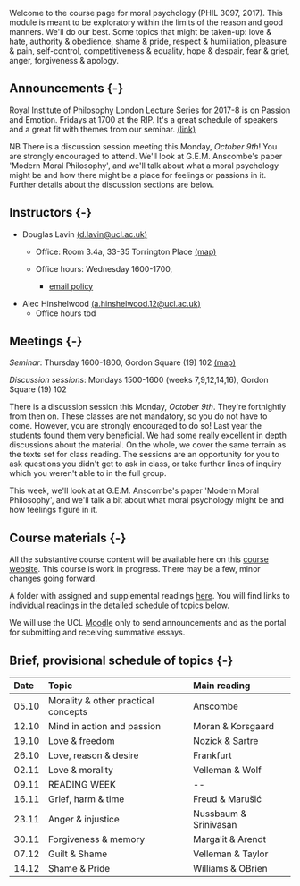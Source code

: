 Welcome to the course page for moral psychology (PHIL 3097, 2017). This module is meant to be exploratory within the limits of the reason and good manners. We'll do our best. Some topics that might be taken-up: love & hate, authority & obedience, shame & pride, respect & humiliation, pleasure & pain, self-control, competitiveness & equality, hope & despair, fear & grief, anger, forgiveness & apology. 

## Announcements {-}

Royal Institute of Philosophy London Lecture Series for 2017-8 is on Passion and Emotion. Fridays at 1700 at the RIP. It's a great schedule of speakers and a great fit with themes from our seminar. [(link)](http://royalinstitutephilosophy.org/events/london-lecture-series/)

NB There is a discussion session meeting this Monday, *October 9th*! You are strongly encouraged to attend. We'll look at G.E.M. Anscombe's paper 'Modern Moral Philosophy', and we'll talk about what a moral psychology might be and how there might be a place for feelings or passions in it. Further details about the discussion sections are below.


## Instructors {-}

* Douglas Lavin [(d.lavin@ucl.ac.uk)](d.lavin@ucl.ac.uk)

  - Office: Room 3.4a, 33-35 Torrington Place [(map)](http://www.ucl.ac.uk/maps/33-35-torrington-place)

  - Office hours: Wednesday 1600-1700,
    - [email policy](#noemail)
 <!-- [schedule](http://www.supersaas.co.uk/schedule/DouglasLavin/OfficeHoursUCL) -->


* Alec Hinshelwood [(a.hinshelwood.12@ucl.ac.uk)](a.hinshelwood.12@ucl.ac.uk)
  - Office hours tbd


## Meetings {-}

*Seminar*: Thursday 1600-1800, Gordon Square (19) 102 [(map)](http://www.ucl.ac.uk/maps/19-gordon-square)

*Discussion sessions*: Mondays 1500-1600 (weeks 7,9,12,14,16), Gordon Square (19) 102

There is a discussion session this Monday, *October 9th*. They're fortnightly from then on. These classes are not mandatory, so you do not have to come. However, you are strongly encouraged to do so! Last year the students found them very beneficial. We had some really excellent in depth discussions about the material. On the whole, we cover the same terrain as the texts set for class reading. The sessions are an opportunity for you to ask questions you didn't get to ask in class, or take further lines of inquiry which you weren't able to in the full group. 

This week, we'll look at at G.E.M. Anscombe's paper 'Modern Moral Philosophy', and we'll talk a bit about what moral psychology might be and how feelings figure in it.


## Course materials {-}

All the substantive course content will be available here on this [course website](https://DigitalPhi.github.io/MoralPsychology). This course is work in progress. There may be a few, minor changes going forward.

A folder with assigned and supplemental readings [here](https://www.dropbox.com/sh/6co6o1lykiw13uf/AAAOD2ZQkDpU9psqM2IndYbia?dl=0). You will find links to individual readings in the detailed schedule of topics [below](#schedule).

We will use the UCL [Moodle](https://moodle.ucl.ac.uk/course/view.php?id=39769) only to send announcements and as the portal for submitting and receiving summative essays.


## Brief, provisional schedule of topics {-}

| Date  | Topic                               | Main reading          |
|:------|:------------------------------------|:----------------------|
| 05.10 | Morality & other practical concepts | Anscombe              |
| 12.10 | Mind in action and passion          | Moran & Korsgaard     |
| 19.10 | Love & freedom                      | Nozick & Sartre       |
| 26.10 | Love, reason & desire               | Frankfurt             |
| 02.11 | Love & morality                     | Velleman & Wolf       |
| 09.11 | READING WEEK                        | --                    |
| 16.11 | Grief, harm & time                  | Freud & Marušić       |
| 23.11 | Anger & injustice                   | Nussbaum & Srinivasan |
| 30.11 | Forgiveness & memory                | Margalit & Arendt     |
| 07.12 | Guilt & Shame                       | Velleman & Taylor     |
| 14.12 | Shame & Pride                       | Williams & OBrien     |



